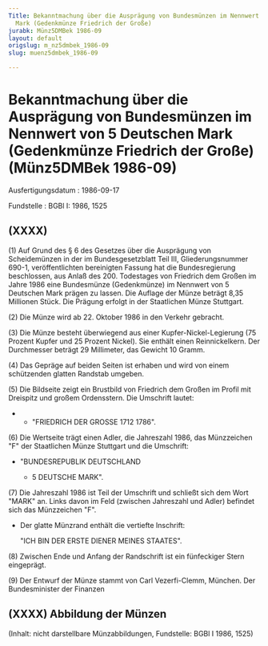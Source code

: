 ```yaml
---
Title: Bekanntmachung über die Ausprägung von Bundesmünzen im Nennwert von 5 Deutschen
  Mark (Gedenkmünze Friedrich der Große)
jurabk: Münz5DMBek 1986-09
layout: default
origslug: m_nz5dmbek_1986-09
slug: muenz5dmbek_1986-09

---
```


# Bekanntmachung über die Ausprägung von Bundesmünzen im Nennwert von 5 Deutschen Mark (Gedenkmünze Friedrich der Große) (Münz5DMBek 1986-09)

Ausfertigungsdatum
:   1986-09-17

Fundstelle
:   BGBl I: 1986, 1525



## (XXXX)

(1) Auf Grund des § 6 des Gesetzes über die Ausprägung von
Scheidemünzen in der im Bundesgesetzblatt Teil III, Gliederungsnummer
690-1, veröffentlichten bereinigten Fassung hat die Bundesregierung
beschlossen, aus Anlaß des 200. Todestages von Friedrich dem Großen im
Jahre 1986 eine Bundesmünze (Gedenkmünze) im Nennwert von 5 Deutschen
Mark prägen zu lassen. Die Auflage der Münze beträgt 8,35 Millionen
Stück. Die Prägung erfolgt in der Staatlichen Münze Stuttgart.

(2) Die Münze wird ab 22. Oktober 1986 in den Verkehr gebracht.

(3) Die Münze besteht überwiegend aus einer Kupfer-Nickel-Legierung
(75 Prozent Kupfer und 25 Prozent Nickel). Sie enthält einen
Reinnickelkern. Der Durchmesser beträgt 29 Millimeter, das Gewicht 10
Gramm.

(4) Das Gepräge auf beiden Seiten ist erhaben und wird von einem
schützenden glatten Randstab umgeben.

(5) Die Bildseite zeigt ein Brustbild von Friedrich dem Großen im
Profil mit Dreispitz und großem Ordensstern.
Die Umschrift lautet:

*    *   "FRIEDRICH DER GROSSE 1712 1786".




(6) Die Wertseite trägt einen Adler, die Jahreszahl 1986, das
Münzzeichen "F" der Staatlichen Münze Stuttgart und die Umschrift:

*   "BUNDESREPUBLIK DEUTSCHLAND

    *   5 DEUTSCHE MARK".







(7) Die Jahreszahl 1986 ist Teil der Umschrift und schließt sich dem
Wort
"MARK"              an. Links davon im Feld (zwischen Jahreszahl und
Adler) befindet sich das Münzzeichen "F".

*   Der glatte Münzrand enthält die vertiefte Inschrift:

    "ICH BIN DER ERSTE DIENER MEINES STAATES".




(8) Zwischen Ende und Anfang der Randschrift ist ein fünfeckiger Stern
eingeprägt.

(9) Der Entwurf der Münze stammt von Carl Vezerfi-Clemm, München.
Der Bundesminister der Finanzen


## (XXXX) Abbildung der Münzen

(Inhalt: nicht darstellbare Münzabbildungen,
Fundstelle: BGBl I 1986, 1525)

